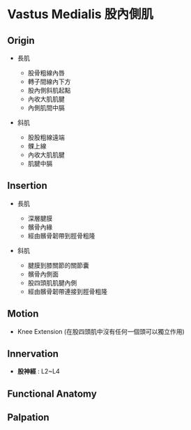 # Vastus Medialis 股內側肌
## Origin
* 長肌
	* 股骨粗線內唇
	* 轉子間線內下方
	* 股內側斜肌起點
	* 內收大肌肌腱
	* 內側肌間中膈  

* 斜肌
	* 股股粗線遠端
	* 髁上線
	* 內收大肌肌腱
	* 肌腱中膈  

## Insertion
* 長肌
	* 深層腱膜
	* 髕骨內緣
	* 經由髕骨韌帶到脛骨粗隆  

* 斜肌
	* 腱膜到膝關節的關節囊
	* 髕骨內側面
	* 股四頭肌肌腱內側
	* 經由髕骨韌帶連接到脛骨粗隆  

## Motion
* Knee Extension (在股四頭肌中沒有任何一個頭可以獨立作用)  

## Innervation
* **股神經** : L2~L4  

## Functional Anatomy
## Palpation